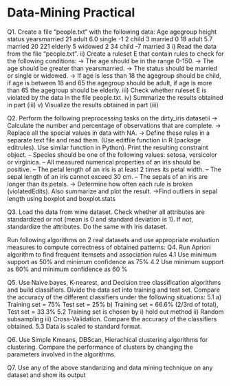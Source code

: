 # Data-Mining Practical
Q1. Create a file “people.txt” with the following data:
Age agegroup height status yearsmarried
21 adult 6.0 single -1
2 child 3 married 0
18 adult 5.7 married 20
221 elderly 5 widowed 2
34 child -7 married 3
i) Read the data from the file “people.txt”.
ii) Create a ruleset E that contain rules to check for the following conditions:
-> The age should be in the range 0-150.
-> The age should be greater than yearsmarried.
-> The status should be married or single or widowed.
-> If age is less than 18 the agegroup should be child, if age is between 18 and 65 the 
agegroup should be adult, if age is more than 65 the agegroup should be elderly.
iii) Check whether ruleset E is violated by the data in the file people.txt.
iv) Summarize the results obtained in part (iii)
v) Visualize the results obtained in part (iii)

Q2. Perform the following preprocessing tasks on the dirty_iris datasetii
-> Calculate the number and percentage of observations that are complete.
-> Replace all the special values in data with NA.
-> Define these rules in a separate text file and read them.
(Use editfile function in R (package editrules). Use similar function in Python). 
Print the resulting constraint object.
– Species should be one of the following values: setosa, versicolor or virginica.
– All measured numerical properties of an iris should be positive.
– The petal length of an iris is at least 2 times its petal width.
– The sepal length of an iris cannot exceed 30 cm.
– The sepals of an iris are longer than its petals.
-> Determine how often each rule is broken (violatedEdits). Also summarize and plot the
result.
->Find outliers in sepal length using boxplot and boxplot.stats

Q3. Load the data from wine dataset. Check whether all attributes are standardized or not (mean 
is 0 and standard deviation is 1). If not, standardize the attributes. Do the same with Iris dataset.

Run following algorithms on 2 real datasets and use appropriate evaluation measures to compute 
correctness of obtained patterns:
Q4. Run Apriori algorithm to find frequent itemsets and association rules
4.1 Use minimum support as 50% and minimum confidence as 75%
4.2 Use minimum support as 60% and minimum confidence as 60 % 

Q5. Use Naive bayes, K-nearest, and Decision tree classification algorithms and build classifiers. 
Divide the data set into training and test set. Compare the accuracy of the different classifiers 
under the following situations:
5.1 a) Training set = 75% Test set = 25% 
b) Training set = 66.6% (2/3rd of total), Test set = 33.3%
5.2 Training set is chosen by i) hold out method ii) Random subsampling iii) Cross-Validation. Compare the accuracy of the classifiers obtained.
5.3 Data is scaled to standard format.

Q6. Use Simple Kmeans, DBScan, Hierachical clustering algorithms for clustering. Compare 
the performance of clusters by changing the parameters involved in the algorithms.

Q7. Use any of the above standarizing and data mining technique on any dataset and show its output
